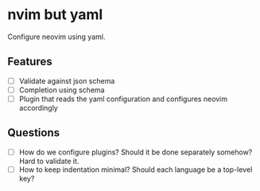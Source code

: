 # nvim but yaml

Configure neovim using yaml.

## Features

- [ ] Validate against json schema
- [ ] Completion using schema
- [ ] Plugin that reads the yaml configuration and configures neovim accordingly

## Questions

- [ ] How do we configure plugins? Should it be done separately somehow? Hard to
  validate it.
- [ ] How to keep indentation minimal? Should each language be a top-level key?

